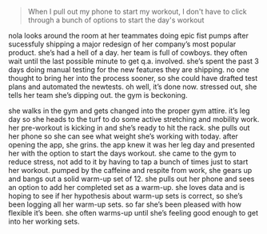
> When I pull out my phone to start my workout, I don't have to click through a bunch of options to start the day's workout

nola looks around the room at her teammates doing epic fist pumps after sucessfuly shipping a major redesign of her company’s most popular product. she’s had a hell of a day. her team is full of cowboys. they often wait until the last possible minute to get q.a. involved. she’s spent the past 3 days doing manual testing for the new features they are shipping. no one thought to bring her into the process sooner, so she could have drafted test plans and automated the newtests. oh well, it’s done now. stressed out, she tells her team she’s dipping out. the gym is beckoning.

she walks in the gym and gets changed into the proper gym attire. it’s leg day so she heads to the turf to do some active stretching and mobility work. her pre-workout is kicking in and she’s ready to hit the rack. she pulls out her phone so she can see what weight she’s working with today. after opening the app, she grins. the app knew it was her leg day and presented her with the option to start the days workout. she came to the gym to reduce stress, not add to it by having to tap  a bunch of times just to start her workout. pumped by the caffeine and respite from work, she gears up and bangs out a solid warm-up set of 12. she pulls out her phone and sees an option to add her completed set as a warm-up. she loves data and is hoping to see if her hypothesis about warm-up sets is correct, so she’s been logging all her warm-up sets. so far she’s been pleased with how flexible it’s been. she often warms-up until she’s feeling good enough to get into her working sets.